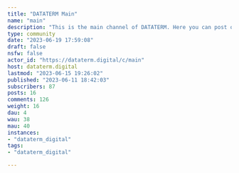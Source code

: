 ```yaml
---
title: "DATATERM Main" 
name: "main"
description: "This is the main channel of DATATERM. Here you can post off-topic content if you want. "
type: community
date: "2023-06-19 17:59:08"
draft: false
nsfw: false
actor_id: "https://dataterm.digital/c/main"
host: dataterm.digital
lastmod: "2023-06-15 19:26:02"
published: "2023-06-11 18:42:03"
subscribers: 87
posts: 16
comments: 126
weight: 16
dau: 4
wau: 38
mau: 40
instances:
- "dataterm_digital"
tags: 
- "dataterm_digital"

---
```

